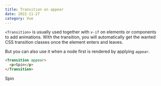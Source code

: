 ```yaml
---
title: Transition on appear
date: 2022-11-27
category: Vue
---
```


`<Transition>` is usually used together with `v-if` on elements or components to add animations. With the transition, you will automatically get the wanted CSS transition classes once the element enters and leaves.

But you can also use it when a node first is rendered by applying `appear`.

```html
<Transition appear>
  <p>Spin</p>
</Transition>
```

<Transition appear>
  <p class="spin">Spin</p>
</Transition>

<style scoped>
.v-enter-active {
  transition: all 8s ease-in;
}

.v-enter-from {
  rotate: 2000deg;
}

.spin {
  width: fit-content;
}
</style>
